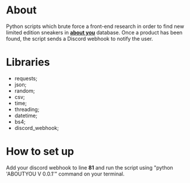 # About

Python scripts which brute force a front-end research in order to find new limited edition sneakers in <a href="https://www.aboutyou.it/"><b>about you</b></a> database. Once a product has been found, the script sends a Discord webhook to notify the user.

# Libraries

<ul>
    <li>requests;</li>
    <li>json;</li>
    <li>random;</li>
    <li>csv;</li>
    <li>time;</li>
    <li>threading;</li>
    <li>datetime;</li>
    <li>bs4;</li>
    <li>discord_webhook;</li>
</ul>

# How to set up

Add your discord webhook to line <b>81</b> and run the script using "python 'ABOUTYOU V 0.0.1'" command on your terminal.
